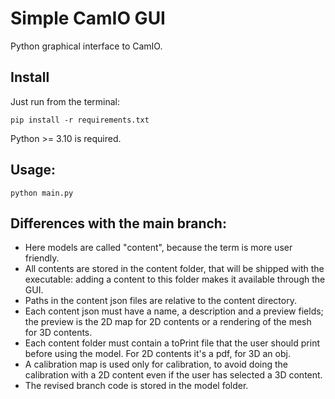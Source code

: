# Simple CamIO GUI

Python graphical interface to CamIO.

## Install

Just run from the terminal:

```console
pip install -r requirements.txt
```

Python >= 3.10 is required.

## Usage:

```console
python main.py
```

## Differences with the main branch:

- Here models are called "content", because the term is more user friendly.
- All contents are stored in the content folder, that will be shipped with the executable: adding a content to this folder makes it available through the GUI.
- Paths in the content json files are relative to the content directory.
- Each content json must have a name, a description and a preview fields; the preview is the 2D map for 2D contents or a rendering of the mesh for 3D contents.
- Each content folder must contain a toPrint file that the user should print before using the model. For 2D contents it's a pdf, for 3D an obj.
- A calibration map is used only for calibration, to avoid doing the calibration with a 2D content even if the user has selected a 3D content.
- The revised branch code is stored in the model folder.

